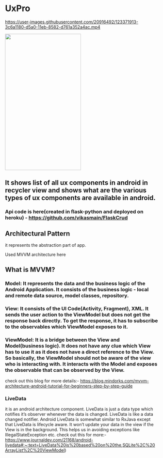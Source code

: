 # UxPro


https://user-images.githubusercontent.com/20916492/123371913-3c6a1180-d5a0-11eb-8582-d761a352a4ac.mp4

<img src="https://user-images.githubusercontent.com/20916492/123372033-74715480-d5a0-11eb-9f77-7f9195c9e44f.jpg" width="250" height="450">


## It shows list of all ux components in android in recycler view and shows what are the various types of ux components are available in android.

### Api code is here(created in flask-python and deployed on heroku) - https://github.com/vikasmain/FlaskCrud

## Architectural Pattern
it represents the abstraction part of app.

Used MVVM architecture here
## What is MVVM?

### Model: It represents the data and the business logic of the Android Application. It consists of the business logic - local and remote data source, model classes, repository.

### View: It consists of the UI Code(Activity, Fragment), XML. It sends the user action to the ViewModel but does not get the response back directly. To get the response, it has to subscribe to the observables which ViewModel exposes to it.

### ViewModel: It is a bridge between the View and Model(business logic). It does not have any clue which View has to use it as it does not have a direct reference to the View. So basically, the ViewModel should not be aware of the view who is interacting with. It interacts with the Model and exposes the observable that can be observed by the View.

check out this blog for more details:- https://blog.mindorks.com/mvvm-architecture-android-tutorial-for-beginners-step-by-step-guide

### LiveData
it is an android architecture component. LiveData is just a data type which notifies it’s observer whenever the data is changed. LiveData is like a data changed notifier. Android LiveData is somewhat similar to RxJava except that LiveData is lifecycle aware. It won’t update your data in the view if the View is in the background. This helps us in avoiding exceptions like IllegalStateException etc.
check out this for more:- https://www.journaldev.com/21168/android-livedata#:~:text=LiveData%20is%20based%20on%20the,SQLite%2C%20ArrayList%2C%20ViewModel)
